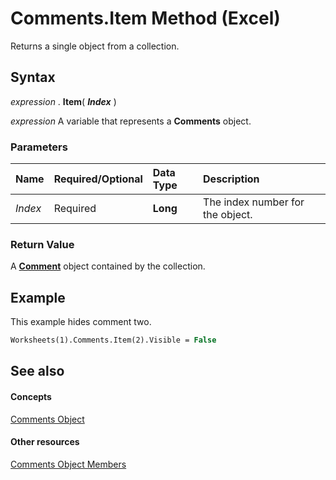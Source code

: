 
# Comments.Item Method (Excel)

Returns a single object from a collection.


## Syntax

 _expression_ . **Item**( **_Index_** )

 _expression_ A variable that represents a **Comments** object.


### Parameters



|**Name**|**Required/Optional**|**Data Type**|**Description**|
|:-----|:-----|:-----|:-----|
| _Index_|Required| **Long**|The index number for the object.|

### Return Value

A  **[Comment](3627e9be-2a28-9dc5-c822-ad42857134e3.md)** object contained by the collection.


## Example

This example hides comment two.


```vb
Worksheets(1).Comments.Item(2).Visible = False
```


## See also


#### Concepts


[Comments Object](f43bf021-1e46-10cf-09bf-070fc6a2c81a.md)
#### Other resources


[Comments Object Members](9526fea1-a9c6-68a0-9aaa-df3677a65fe5.md)
